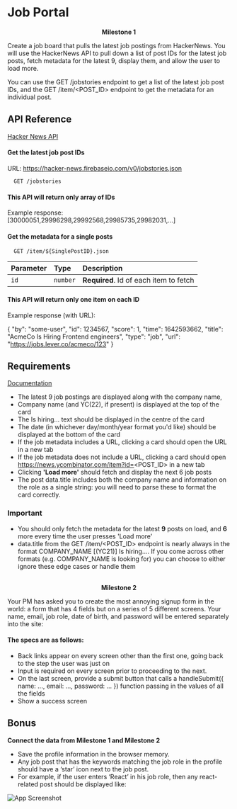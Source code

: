 
# Job Portal

<p align="center">
  <b>Milestone 1</b><br>
</p>


Create a job board that pulls the latest job postings from HackerNews. You will use the HackerNews API to pull down a list of post IDs for the latest job posts, fetch metadata for the latest 9, display them, and allow the user to load more.


You can use the GET /jobstories endpoint to get a list of the latest job post IDs, and the GET /item/<POST_ID> endpoint to get the metadata for an individual post.


## API Reference

[Hacker News API](https://github.com/HackerNews/API)

#### Get the latest job post IDs


URL: https://hacker-news.firebaseio.com/v0/jobstories.json


```http
  GET /jobstories
```

#### This API will return only array of IDs

Example response: [30000051,29996298,29992568,29985735,29982031,...]

#### Get the metadata for a single posts


```http
  GET /item/${SinglePostID}.json
```

| Parameter | Type     | Description                       |
| :-------- | :------- | :-------------------------------- |
| `id`      | `number` | **Required**. Id of each item to fetch |

#### This API will return only one item on each ID

Example response (with URL):

{
"by": "some-user",
"id": 1234567,
"score": 1,
"time": 1642593662,
"title": "AcmeCo Is Hiring Frontend engineers",
"type": "job",
"url": "https://jobs.lever.co/acmeco/123"
}







## Requirements

[Documentation](https://docs.google.com/document/d/1ZmSmYrStYRzXW6xNdJOfi1GPuttrK7IoQTqVYYtZA78/edit#)

* The latest 9 job postings are displayed along with the company name,
* Company name (and YC(22), if present) is displayed at the top of the card
* The Is hiring... text should be displayed in the centre of the card
* The date (in whichever day/month/year format you'd like) should be displayed at the bottom of the card
* If the job metadata includes a URL, clicking a card should open the URL in a new tab
* If the job metadata does not include a URL, clicking a card should open https://news.ycombinator.com/item?id=<POST_ID> in a new tab
* Clicking **'Load more'** should fetch and display the next 6 job posts
* The post data.title includes both the company name and information on the role as a single string: you will need to parse these to format the card correctly.

### Important

* You should only fetch the metadata for the latest **9** posts on load, and **6** more every time the user presses 'Load more'
* data.title from the GET /item/<POST_ID> endpoint is nearly always in the format COMPANY_NAME [(YC21)] Is hiring.... If you come across other formats (e.g. COMPANY_NAME is looking for) you can choose to either ignore these edge cases or handle them

<p align="center">
  <br><b>Milestone 2</b><br>
</p>


Your PM has asked you to create the most annoying signup form in the world: a form that has 4 fields but on a series of 5 different screens. Your name, email, job role, date of birth, and password will be entered separately into the site:

#### The specs are as follows:

* Back links appear on every screen other than the first one, going back to the step the user was just on
* Input is required on every screen prior to proceeding to the next.
* On the last screen, provide a submit button that calls a handleSubmit({ name: ..., email: ..., password: ... }) function passing in the values of all the fields
* Show a success screen

## Bonus

**Connect the data from Milestone 1 and Milestone 2**

* Save the profile information in the browser memory.
* Any job post that has the keywords matching the job role in the profile should have a ‘star’ icon next to the job post.
* For example, if the user enters ‘React’ in his job role, then any react-related post should be displayed like:









![App Screenshot](https://i.ibb.co/ydVFgcF/Screen-Shot-2022-08-16-at-1-40-05-PM.png)

